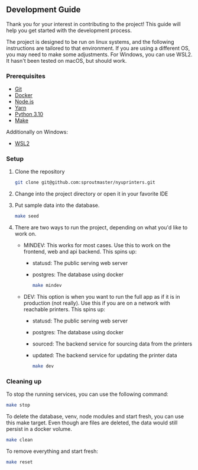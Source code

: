 ## Development Guide

Thank you for your interest in contributing to the project! This guide will help you get started with the development process.

The project is designed to be run on linux systems, and the following instructions are tailored to that environment. 
If you are using a different OS, you may need to make some adjustments. 
For Windows, you can use WSL2. It hasn't been tested on macOS, but should work.

### Prerequisites

- [Git](https://git-scm.com/book/en/v2/Getting-Started-Installing-Git)
- [Docker](https://docs.docker.com/get-docker)
- [Node.js](https://nodejs.org/en/download)
- [Yarn](https://yarnpkg.com/getting-started/install)
- [Python 3.10](https://www.python.org/downloads/release/python-3100/)
- [Make](https://www.gnu.org/software/make)

Additionally on Windows:
- [WSL2](https://docs.microsoft.com/en-us/windows/wsl/install)

### Setup

1. Clone the repository

    ```bash
    git clone git@github.com:sproutmaster/nyuprinters.git
    ```

2. Change into the project directory or open it in your favorite IDE
    
3. Put sample data into the database.
    ```bash
    make seed
    ```

4. There are two ways to run the project, depending on what you'd like to work on. 

    - MINDEV: This works for most cases. Use this to work on the frontend, web and api backend.
   This spins up:
      - statusd: The public serving web server
      - postgres: The database using docker

        ```bash
        make mindev
        ```

    - DEV: This option is when you want to run the full app as if it is in production (not really). Use this if 
   you are on a network with reachable printers. This spins up:
      - statusd: The public serving web server
      - postgres: The database using docker
      - sourced: The backend service for sourcing data from the printers
      - updated: The backend service for updating the printer data

          ```bash
          make dev
          ```
        
### Cleaning up

To stop the running services, you can use the following command:

   ```bash
   make stop
   ```
To delete the database, venv, node modules and start fresh, you can use this make target.
Even though are files are deleted, the data would still persist in a docker volume.

   ```bash
   make clean
   ```

To remove everything and start fresh:

   ```bash
   make reset
   ```
